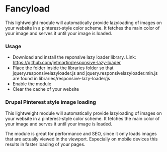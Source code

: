 Fancyload
=====================
This lightweight module will automatically provide lazyloading of images on your website in a pinterest-style color scheme. It fetches the main color of your image and serves it until your image is loaded.

### Usage

* Download and install the reponsive lazy loader library. Link: https://github.com/jetmartin/responsive-lazy-loader
* Place the folder inside the libraries folder so that jquery.responsivelazyloader.js and jquery.responsivelazyloader.min.js are found in libraries/responsive-lazy-loader/js
* Enable the module
* Clear the cache of your website

### Drupal Pinterest style image loading

This lightweight module will automatically provide lazyloading of images on your website in a pinterest-style color scheme. It fetches the main color of your image and serves it until your image is loaded.

The module is great for performance and SEO, since it only loads images that are actually viewed in the viewport. Especially on mobile devices this results in faster loading of your pages.